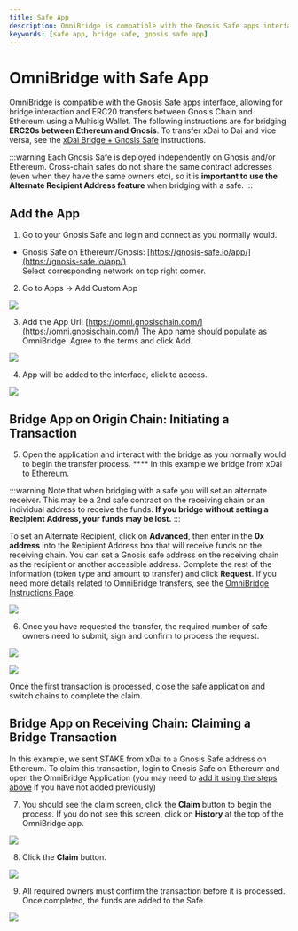 ```yaml
---
title: Safe App
description: OmniBridge is compatible with the Gnosis Safe apps interface, allowing for bridge interaction and ERC20 transfers between xDai and Ethereum using a Multisig Wallet.
keywords: [safe app, bridge safe, gnosis safe app]
---
```


# OmniBridge with Safe App

OmniBridge is compatible with the Gnosis Safe apps interface, allowing for bridge interaction and ERC20 transfers between Gnosis Chain and Ethereum using a Multisig Wallet. The following instructions are for bridging **ERC20s between Ethereum and Gnosis**. To transfer xDai to Dai and vice versa, see the [xDai Bridge + Gnosis Safe](../using-xdai-bridge/safe.md) instructions.

:::warning
Each Gnosis Safe is deployed independently on Gnosis and/or Ethereum. Cross-chain safes do not share the same contract addresses (even when they have the same owners etc), so it is **important to use the Alternate Recipient Address feature** when bridging with a safe.
:::

## Add the App

1. Go to your Gnosis Safe and login and connect as you normally would.

- Gnosis Safe on Ethereum/Gnosis: [https://gnosis-safe.io/app/](https://gnosis-safe.io/app/)  
  Select corresponding network on top right corner.

2. Go to Apps -> Add Custom App

![](/img/bridges/omnibridge/gn-1.png)

3. Add the App Url: [https://omni.gnosischain.com/](https://omni.gnosischain.com/) The App name should populate as OmniBridge. Agree to the terms and click Add.

![](/img/bridges/omnibridge/gn2.png)

4. App will be added to the interface, click to access.

![](/img/bridges/omnibridge/gnosis-3.png)

## Bridge App on Origin Chain: Initiating a Transaction

5. Open the application and interact with the bridge as you normally would to begin the transfer process. \*\*\*\* In this example we bridge from xDai to Ethereum.

:::warning
Note that when bridging with a safe you will set an alternate receiver. This may be a 2nd safe contract on the receiving chain or an individual address to receive the funds. **If you bridge without setting a Recipient Address, your funds may be lost.**
:::

To set an Alternate Recipient, click on **Advanced**, then enter in the **0x address** into the Recipient Address box that will receive funds on the receiving chain. You can set a Gnosis safe address on the receiving chain as the recipient or another accessible address. Complete the rest of the information (token type and amount to transfer) and click **Request**. If you need more details related to OmniBridge transfers, see the [OmniBridge Instructions Page](./).

![](/img/bridges/omnibridge/gnosis-4.png)

6. Once you have requested the transfer, the required number of safe owners need to submit, sign and confirm to process the request.

![](/img/bridges/omnibridge/gnosis-submit-sign.png)

![](/img/bridges/omnibridge/gnosis-6.png)

Once the first transaction is processed, close the safe application and switch chains to complete the claim.

## Bridge App on Receiving Chain: Claiming a Bridge Transaction

In this example, we sent STAKE from xDai to a Gnosis Safe address on Ethereum. To claim this transaction, login to Gnosis Safe on Ethereum and open the OmniBridge Application (you may need to [add it using the steps above](#add-the-app) if you have not added previously)

7. You should see the claim screen, click the **Claim** button to begin the process. If you do not see this screen, click on **History** at the top of the OmniBridge app.

![](/img/bridges/omnibridge/omni-1.png)

8. Click the **Claim** button.

![](/img/bridges/omnibridge/omni-2.png)

9. All required owners must confirm the transaction before it is processed. Once completed, the funds are added to the Safe.

![](/img/bridges/omnibridge/omni-3.png)
